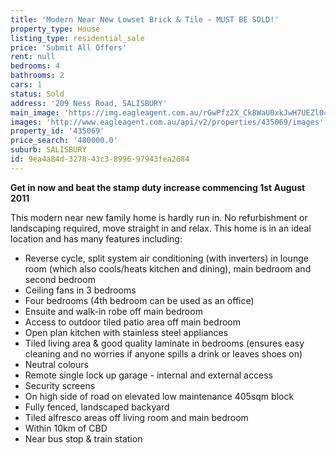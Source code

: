 ```yaml
---
title: 'Modern Near New Lowset Brick & Tile - MUST BE SOLD!'
property_type: House
listing_type: residential_sale
price: 'Submit All Offers'
rent: null
bedrooms: 4
bathrooms: 2
cars: 1
status: Sold
address: '209 Ness Road, SALISBURY'
main_image: 'https://img.eagleagent.com.au/rGwPfz2X_Ck8WaU0xkJwH7UEZl0=/1280x854/smart/https://s3-us-west-2.amazonaws.com/eagleagent-orig/images/6820174/107550206-image-M.jpg'
images: 'http://www.eagleagent.com.au/api/v2/properties/435069/images'
property_id: '435069'
price_search: '480000.0'
suburb: SALISBURY
id: 9ea4a84d-3278-43c3-8996-97943fea2684
---
```

**Get in now and beat the stamp duty increase commencing 1st August 2011**

This modern near new family home is hardly run in. No refurbishment or landscaping required, move straight in and relax. This home is in an ideal location and has many features including:

* Reverse cycle, split system air conditioning (with inverters) in lounge room (which also cools/heats kitchen and dining), main bedroom and second bedroom
* Ceiling fans in 3 bedrooms
* Four bedrooms (4th bedroom can be used as an office)
* Ensuite and walk-in robe off main bedroom
* Access to outdoor tiled patio area off main bedroom
* Open plan kitchen with stainless steel appliances
* Tiled living area & good quality laminate in bedrooms (ensures easy cleaning and no worries if anyone spills a drink or leaves shoes on)
* Neutral colours
* Remote single lock up garage - internal and external access
* Security screens
* On high side of road on elevated low maintenance 405sqm block
* Fully fenced, landscaped backyard
* Tiled alfresco areas off living room and main bedroom
* Within 10km of CBD
* Near bus stop & train station